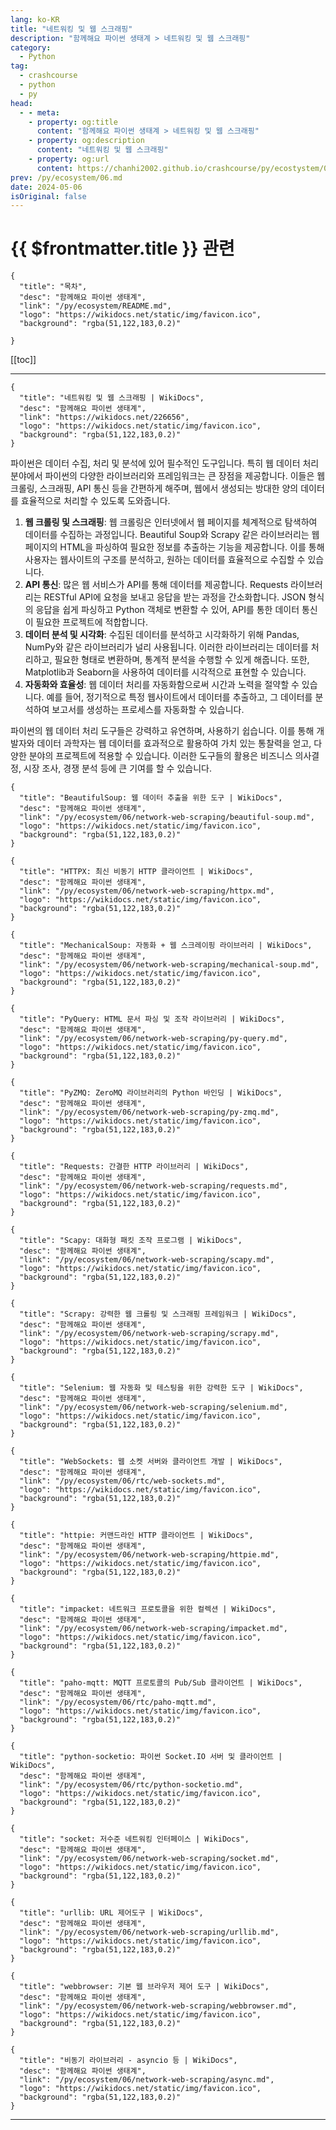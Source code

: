 ```yaml
---
lang: ko-KR
title: "네트워킹 및 웹 스크래핑"
description: "함께해요 파이썬 생태계 > 네트워킹 및 웹 스크래핑"
category:
  - Python
tag: 
  - crashcourse
  - python
  - py
head:
  - - meta:
    - property: og:title
      content: "함께해요 파이썬 생태계 > 네트워킹 및 웹 스크래핑"
    - property: og:description
      content: "네트워킹 및 웹 스크래핑"
    - property: og:url
      content: https://chanhi2002.github.io/crashcourse/py/ecostystem/05/network-web-scraping/
prev: /py/ecosystem/06.md
date: 2024-05-06
isOriginal: false
---
```


# {{ $frontmatter.title }} 관련

```component VPCard
{
  "title": "목차",
  "desc": "함께해요 파이썬 생태계",
  "link": "/py/ecosystem/README.md",
  "logo": "https://wikidocs.net/static/img/favicon.ico",
  "background": "rgba(51,122,183,0.2)"
  
}
```

[[toc]]

---

```component VPCard
{
  "title": "네트워킹 및 웹 스크래핑 | WikiDocs",
  "desc": "함께해요 파이썬 생태계",
  "link": "https://wikidocs.net/226656",
  "logo": "https://wikidocs.net/static/img/favicon.ico",
  "background": "rgba(51,122,183,0.2)"
}
```

파이썬은 데이터 수집, 처리 및 분석에 있어 필수적인 도구입니다. 특히 웹 데이터 처리 분야에서 파이썬의 다양한 라이브러리와 프레임워크는 큰 장점을 제공합니다. 이들은 웹 크롤링, 스크래핑, API 통신 등을 간편하게 해주며, 웹에서 생성되는 방대한 양의 데이터를 효율적으로 처리할 수 있도록 도와줍니다.

1. **웹 크롤링 및 스크래핑**: 웹 크롤링은 인터넷에서 웹 페이지를 체계적으로 탐색하여 데이터를 수집하는 과정입니다. Beautiful Soup와 Scrapy 같은 라이브러리는 웹 페이지의 HTML을 파싱하여 필요한 정보를 추출하는 기능을 제공합니다. 이를 통해 사용자는 웹사이트의 구조를 분석하고, 원하는 데이터를 효율적으로 수집할 수 있습니다.
2. **API 통신**: 많은 웹 서비스가 API를 통해 데이터를 제공합니다. Requests 라이브러리는 RESTful API에 요청을 보내고 응답을 받는 과정을 간소화합니다. JSON 형식의 응답을 쉽게 파싱하고 Python 객체로 변환할 수 있어, API를 통한 데이터 통신이 필요한 프로젝트에 적합합니다.
3. **데이터 분석 및 시각화**: 수집된 데이터를 분석하고 시각화하기 위해 Pandas, NumPy와 같은 라이브러리가 널리 사용됩니다. 이러한 라이브러리는 데이터를 처리하고, 필요한 형태로 변환하며, 통계적 분석을 수행할 수 있게 해줍니다. 또한, Matplotlib과 Seaborn을 사용하여 데이터를 시각적으로 표현할 수 있습니다.
4. **자동화와 효율성**: 웹 데이터 처리를 자동화함으로써 시간과 노력을 절약할 수 있습니다. 예를 들어, 정기적으로 특정 웹사이트에서 데이터를 추출하고, 그 데이터를 분석하여 보고서를 생성하는 프로세스를 자동화할 수 있습니다.

파이썬의 웹 데이터 처리 도구들은 강력하고 유연하며, 사용하기 쉽습니다. 이를 통해 개발자와 데이터 과학자는 웹 데이터를 효과적으로 활용하여 가치 있는 통찰력을 얻고, 다양한 분야의 프로젝트에 적용할 수 있습니다. 이러한 도구들의 활용은 비즈니스 의사결정, 시장 조사, 경쟁 분석 등에 큰 기여를 할 수 있습니다.

```component VPCard
{
  "title": "BeautifulSoup: 웹 데이터 추출을 위한 도구 | WikiDocs",
  "desc": "함께해요 파이썬 생태계",
  "link": "/py/ecosystem/06/network-web-scraping/beautiful-soup.md",
  "logo": "https://wikidocs.net/static/img/favicon.ico",
  "background": "rgba(51,122,183,0.2)"
}
```

```component VPCard
{
  "title": "HTTPX: 최신 비동기 HTTP 클라이언트 | WikiDocs",
  "desc": "함께해요 파이썬 생태계",
  "link": "/py/ecosystem/06/network-web-scraping/httpx.md",
  "logo": "https://wikidocs.net/static/img/favicon.ico",
  "background": "rgba(51,122,183,0.2)"
}
```

```component VPCard
{
  "title": "MechanicalSoup: 자동화 + 웹 스크레이핑 라이브러리 | WikiDocs",
  "desc": "함께해요 파이썬 생태계",
  "link": "/py/ecosystem/06/network-web-scraping/mechanical-soup.md",
  "logo": "https://wikidocs.net/static/img/favicon.ico",
  "background": "rgba(51,122,183,0.2)"
}
```

```component VPCard
{
  "title": "PyQuery: HTML 문서 파싱 및 조작 라이브러리 | WikiDocs",
  "desc": "함께해요 파이썬 생태계",
  "link": "/py/ecosystem/06/network-web-scraping/py-query.md",
  "logo": "https://wikidocs.net/static/img/favicon.ico",
  "background": "rgba(51,122,183,0.2)"
}
```

```component VPCard
{
  "title": "PyZMQ: ZeroMQ 라이브러리의 Python 바인딩 | WikiDocs",
  "desc": "함께해요 파이썬 생태계",
  "link": "/py/ecosystem/06/network-web-scraping/py-zmq.md",
  "logo": "https://wikidocs.net/static/img/favicon.ico",
  "background": "rgba(51,122,183,0.2)"
}
```

```component VPCard
{
  "title": "Requests: 간결한 HTTP 라이브러리 | WikiDocs",
  "desc": "함께해요 파이썬 생태계",
  "link": "/py/ecosystem/06/network-web-scraping/requests.md",
  "logo": "https://wikidocs.net/static/img/favicon.ico",
  "background": "rgba(51,122,183,0.2)"
}
```

```component VPCard
{
  "title": "Scapy: 대화형 패킷 조작 프로그램 | WikiDocs",
  "desc": "함께해요 파이썬 생태계",
  "link": "/py/ecosystem/06/network-web-scraping/scapy.md",
  "logo": "https://wikidocs.net/static/img/favicon.ico",
  "background": "rgba(51,122,183,0.2)"
}
```

```component VPCard
{
  "title": "Scrapy: 강력한 웹 크롤링 및 스크래핑 프레임워크 | WikiDocs",
  "desc": "함께해요 파이썬 생태계",
  "link": "/py/ecosystem/06/network-web-scraping/scrapy.md",
  "logo": "https://wikidocs.net/static/img/favicon.ico",
  "background": "rgba(51,122,183,0.2)"
}
```

```component VPCard
{
  "title": "Selenium: 웹 자동화 및 테스팅을 위한 강력한 도구 | WikiDocs",
  "desc": "함께해요 파이썬 생태계",
  "link": "/py/ecosystem/06/network-web-scraping/selenium.md",
  "logo": "https://wikidocs.net/static/img/favicon.ico",
  "background": "rgba(51,122,183,0.2)"
}
```

```component VPCard
{
  "title": "WebSockets: 웹 소켓 서버와 클라이언트 개발 | WikiDocs",
  "desc": "함께해요 파이썬 생태계",
  "link": "/py/ecosystem/06/rtc/web-sockets.md",
  "logo": "https://wikidocs.net/static/img/favicon.ico",
  "background": "rgba(51,122,183,0.2)"
}
```

```component VPCard
{
  "title": "httpie: 커맨드라인 HTTP 클라이언트 | WikiDocs",
  "desc": "함께해요 파이썬 생태계",
  "link": "/py/ecosystem/06/network-web-scraping/httpie.md",
  "logo": "https://wikidocs.net/static/img/favicon.ico",
  "background": "rgba(51,122,183,0.2)"
}
```

```component VPCard
{
  "title": "impacket: 네트워크 프로토콜을 위한 컬렉션 | WikiDocs",
  "desc": "함께해요 파이썬 생태계",
  "link": "/py/ecosystem/06/network-web-scraping/impacket.md",
  "logo": "https://wikidocs.net/static/img/favicon.ico",
  "background": "rgba(51,122,183,0.2)"
}
```

```component VPCard
{
  "title": "paho-mqtt: MQTT 프로토콜의 Pub/Sub 클라이언트 | WikiDocs",
  "desc": "함께해요 파이썬 생태계",
  "link": "/py/ecosystem/06/rtc/paho-mqtt.md",
  "logo": "https://wikidocs.net/static/img/favicon.ico",
  "background": "rgba(51,122,183,0.2)"
}
```

```component VPCard
{
  "title": "python-socketio: 파이썬 Socket.IO 서버 및 클라이언트 | WikiDocs",
  "desc": "함께해요 파이썬 생태계",
  "link": "/py/ecosystem/06/rtc/python-socketio.md",
  "logo": "https://wikidocs.net/static/img/favicon.ico",
  "background": "rgba(51,122,183,0.2)"
}
```

```component VPCard
{
  "title": "socket: 저수준 네트워킹 인터페이스 | WikiDocs",
  "desc": "함께해요 파이썬 생태계",
  "link": "/py/ecosystem/06/network-web-scraping/socket.md",
  "logo": "https://wikidocs.net/static/img/favicon.ico",
  "background": "rgba(51,122,183,0.2)"
}
```

```component VPCard
{
  "title": "urllib: URL 제어도구 | WikiDocs",
  "desc": "함께해요 파이썬 생태계",
  "link": "/py/ecosystem/06/network-web-scraping/urllib.md",
  "logo": "https://wikidocs.net/static/img/favicon.ico",
  "background": "rgba(51,122,183,0.2)"
}
```

```component VPCard
{
  "title": "webbrowser: 기본 웹 브라우저 제어 도구 | WikiDocs",
  "desc": "함께해요 파이썬 생태계",
  "link": "/py/ecosystem/06/network-web-scraping/webbrowser.md",
  "logo": "https://wikidocs.net/static/img/favicon.ico",
  "background": "rgba(51,122,183,0.2)"
}
```

```component VPCard
{
  "title": "비동기 라이브러리 - asyncio 등 | WikiDocs",
  "desc": "함께해요 파이썬 생태계",
  "link": "/py/ecosystem/06/network-web-scraping/async.md",
  "logo": "https://wikidocs.net/static/img/favicon.ico",
  "background": "rgba(51,122,183,0.2)"
}
```

<!-- TODO: 찾아 이동 -->

---
